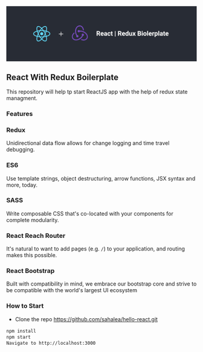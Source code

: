 <img src="./public/github_Banner.jpg" alt="react boilerplate banner" align="center" />

## React With Redux Boilerplate

This repository will help tp start ReactJS app with the help of redux state managment.

### Features

### Redux

Unidirectional data flow allows for change logging and time travel debugging.

### ES6

Use template strings, object destructuring, arrow functions, JSX syntax and more, today.

### SASS

Write composable CSS that's co-located with your components for complete modularity.

### React Reach Router

It's natural to want to add pages (e.g. `/`) to your application, and routing makes this possible.

### React Bootstrap

Built with compatibility in mind, we embrace our bootstrap core and strive to be compatible with the world's largest UI ecosystem

### How to Start

- Clone the repo https://github.com/sahalea/hello-react.git

```
npm install
npm start
Navigate to http://localhost:3000
```
